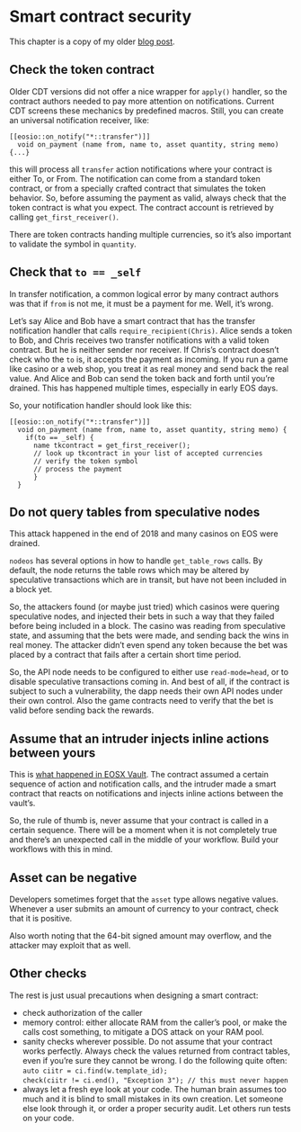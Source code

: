 # Smart contract security

This chapter is a copy of my older [blog post](https://cc32d9.medium.com/eosio-contract-security-cookbook-20210527-69797efe9c96).

## Check the token contract <a href="#3403" id="3403"></a>

Older CDT versions did not offer a nice wrapper for `apply()` handler, so the contract authors needed to pay more attention on notifications. Current CDT screens these mechanics by predefined macros. Still, you can create an universal notification receiver, like:

```clike
[[eosio::on_notify("*::transfer")]] 
  void on_payment (name from, name to, asset quantity, string memo) {...}
```

this will process all `transfer` action notifications where your contract is either To, or From. The notification can come from a standard token contract, or from a specially crafted contract that simulates the token behavior. So, before assuming the payment as valid, always check that the token contract is what you expect. The contract account is retrieved by calling `get_first_receiver()`.

There are token contracts handing multiple currencies, so it’s also important to validate the symbol in `quantity`.



## Check that `to == _self` <a href="#6243" id="6243"></a>

In transfer notification, a common logical error by many contract authors was that if `from` is not me, it must be a payment for me. Well, it’s wrong.

Let’s say Alice and Bob have a smart contract that has the transfer notification handler that calls `require_recipient(Chris)`. Alice sends a token to Bob, and Chris receives two transfer notifications with a valid token contract. But he is neither sender nor receiver. If Chris’s contract doesn’t check who the `to` is, it accepts the payment as incoming. If you run a game like casino or a web shop, you treat it as real money and send back the real value. And Alice and Bob can send the token back and forth until you’re drained. This has happened multiple times, especially in early EOS days.

So, your notification handler should look like this:

```
[[eosio::on_notify("*::transfer")]] 
  void on_payment (name from, name to, asset quantity, string memo) {
    if(to == _self) { 
      name tkcontract = get_first_receiver(); 
      // look up tkcontract in your list of accepted currencies 
      // verify the token symbol  
      // process the payment  
      }
  }
```

## Do not query tables from speculative nodes <a href="#e182" id="e182"></a>

This attack happened in the end of 2018 and many casinos on EOS were drained.

`nodeos` has several options in how to handle `get_table_rows` calls. By default, the node returns the table rows which may be altered by speculative transactions which are in transit, but have not been included in a block yet.

So, the attackers found (or maybe just tried) which casinos were quering speculative nodes, and injected their bets in such a way that they failed before being included in a block. The casino was reading from speculative state, and assuming that the bets were made, and sending back the wins in real money. The attacker didn’t even spend any token because the bet was placed by a contract that fails after a certain short time period.

So, the API node needs to be configured to either use `read-mode=head`, or to disable speculative transactions coming in. And best of all, if the contract is subject to such a vulnerability, the dapp needs their own API nodes under their own control. Also the game contracts need to verify that the bet is valid before sending back the rewards.

## Assume that an intruder injects inline actions between yours <a href="#afa1" id="afa1"></a>

This is [what happened in EOSX Vault](https://cmichel.io/eos-vault-sx-hack/). The contract assumed a certain sequence of action and notification calls, and the intruder made a smart contract that reacts on notifications and injects inline actions between the vault’s.

So, the rule of thumb is, never assume that your contract is called in a certain sequence. There will be a moment when it is not completely true and there’s an unexpected call in the middle of your workflow. Build your workflows with this in mind.

## Asset can be negative <a href="#87d5" id="87d5"></a>

Developers sometimes forget that the `asset` type allows negative values. Whenever a user submits an amount of currency to your contract, check that it is positive.

Also worth noting that the 64-bit signed amount may overflow, and the attacker may exploit that as well.

## Other checks <a href="#dfff" id="dfff"></a>

The rest is just usual precautions when designing a smart contract:

* check authorization of the caller
* memory control: either allocate RAM from the caller’s pool, or make the calls cost something, to mitigate a DOS attack on your RAM pool.
* sanity checks wherever possible. Do not assume that your contract works perfectly. Always check the values returned from contract tables, even if you’re sure they cannot be wrong. I do the following quite often:\
  `auto ciitr = ci.find(w.template_id);`\
  `check(ciitr != ci.end(), "Exception 3"); // this must never happen`
* always let a fresh eye look at your code. The human brain assumes too much and it is blind to small mistakes in its own creation. Let someone else look through it, or order a proper security audit. Let others run tests on your code.
